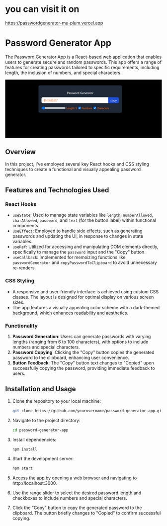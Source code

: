 # you can visit it on

https://passwordgenerator-mu-plum.vercel.app

# Password Generator App

The Password Generator App is a React-based web application that enables users to generate secure and random passwords. This app offers a range of features for creating passwords tailored to specific requirements, including length, the inclusion of numbers, and special characters.

![Password Generator App Screenshot](screenshot.png)

## Overview

In this project, I've employed several key React hooks and CSS styling techniques to create a functional and visually appealing password generator.

## Features and Technologies Used

### React Hooks

- `useState`: Used to manage state variables like `length`, `numberAllowed`, `charAllowed`, `password`, and `text` (for the button label) within functional components.
- `useEffect`: Employed to handle side effects, such as generating passwords and updating the UI, in response to changes in state variables.
- `useRef`: Utilized for accessing and manipulating DOM elements directly, specifically to manage the `password` input and the "Copy" button.
- `useCallback`: Implemented for memoizing functions like `passwordGenerator` and `copyPasswordToClipboard` to avoid unnecessary re-renders.

### CSS Styling

- A responsive and user-friendly interface is achieved using custom CSS classes. The layout is designed for optimal display on various screen sizes.
- The app features a visually appealing color scheme with a dark-themed background, which enhances readability and aesthetics.

### Functionality

1. **Password Generation**: Users can generate passwords with varying lengths (ranging from 6 to 100 characters), with options to include numbers and special characters.
2. **Password Copying**: Clicking the "Copy" button copies the generated password to the clipboard, enhancing user convenience.
3. **Button Feedback**: The "Copy" button text changes to "Copied" upon successfully copying the password, providing immediate feedback to users.

## Installation and Usage

1. Clone the repository to your local machine:

   ```bash
   git clone https://github.com/yourusername/password-generator-app.git

   ```

2. Navigate to the project directory:

   ```bash
   cd password-generator-app

   ```

3. Install dependencies:

   ```bash
   npm install

   ```

4. Start the development server:

   ```bash
   npm start

   ```

5. Access the app by opening a web browser and navigating to http://localhost:3000.

6. Use the range slider to select the desired password length and checkboxes to include numbers and special characters.

7. Click the "Copy" button to copy the generated password to the clipboard. The button briefly changes to "Copied" to confirm successful copying.
